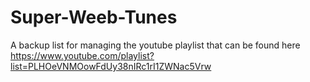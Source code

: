 # Super-Weeb-Tunes
A backup list for managing the youtube playlist that can be found here https://www.youtube.com/playlist?list=PLHOeVNMOowFdUy38nIRc1rI1ZWNac5Vrw
